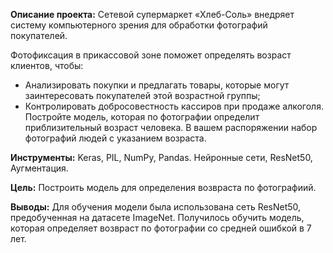 **Описание проекта:**
Сетевой супермаркет «Хлеб-Соль» внедряет систему компьютерного зрения для обработки фотографий покупателей.

Фотофиксация в прикассовой зоне поможет определять возраст клиентов, чтобы:
  * Анализировать покупки и предлагать товары, которые могут заинтересовать покупателей этой возрастной группы;
  * Контролировать добросовестность кассиров при продаже алкоголя.
Постройте модель, которая по фотографии определит приблизительный возраст человека. В вашем распоряжении набор фотографий людей с указанием возраста.

**Инструменты:**
Keras, PIL, NumPy, Pandas.
Нейронные сети, ResNet50, Аугментация.

**Цель:**
Построить модель для определения возвраста по фотографиий.

**Выводы:**
Для обучения модели была использована сеть ResNet50, предобученная на датасете ImageNet. Получилось обучить модель, которая определяет возвраст по фотографии со средней ошибкой в 7 лет.

